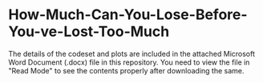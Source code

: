 # How-Much-Can-You-Lose-Before-You-ve-Lost-Too-Much

The details of the codeset and plots are included in the attached Microsoft Word Document (.docx) file in this repository. 
You need to view the file in "Read Mode" to see the contents properly after downloading the same.
